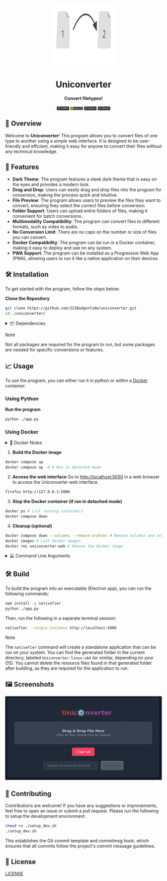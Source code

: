 <p align="center">
	<img src="./asset/logo.svg" alt="Uniconverter logo" width="200" height="200"/>
</p>

<h1 align="center">Uniconverter</h1>

<p align="center">
	<strong>Convert filetypes!</strong>
</p>

<center>
	<img style="vertical-align: middle;" src="./asset/logos/html.svg" alt="HTML logo" width="40"/>
	<img style="vertical-align: middle;" src="./asset/logos/javascript.svg" alt="Python logo" width="40"/>
	<img style="vertical-align: middle;" src="./asset/logos/python.svg" alt="JavaScript logo" width="40"/>
	<img style="vertical-align: middle;" src="./asset/logos/docker.svg" alt="Docker logo" width="40"/>
</center>

## 🚀 Overview

Welcome to **Uniconverter**! This program allows you to convert files of one type to another using a simple web interface. It is designed to be user-friendly and efficient, making it easy for anyone to convert their files without any technical knowledge.

## 🎨 Features

- **Dark Theme**: The program features a sleek dark theme that is easy on the eyes and provides a modern look.
- **Drag and Drop**: Users can easily drag and drop files into the program for conversion, making the process quick and intuitive.
- **File Preview**: The program allows users to preview the files they want to convert, ensuring they select the correct files before conversion.
- **Folder Support**: Users can upload entire folders of files, making it convenient for batch conversions.
- **Multimodality Compatibility**: The program can convert files to different formats, such as video to audio.
- **No Conversion Limit**: There are no caps on the number or size of files you can convert.
- **Docker Compatibility**: The program can be run in a Docker container, making it easy to deploy and use on any system.
- **PWA Support**: The program can be installed as a Progressive Web App (PWA), allowing users to run it like a native application on their devices.

## 🛠️ Installation

To get started with the program, follow the steps below:

**Clone the Repository**
```sh
git clone https://github.com/321BadgerCode/uniconverter.git
cd ./uniconverter/
```

<details>

<summary>📦 Dependencies</summary>

- **FFMpeg**: The program requires FFmpeg to be installed on your system. You can download it from the [FFmpeg website](https://www.ffmpeg.org/download.html).
- **Python Packages**: The program uses several Python packages. You can install them using pip:
```sh
pip install -r requirements.txt
```

</details>

> [!NOTE]
> Not all packages are required for the program to run, but some packages are needed for specific conversions or features.

## 📈 Usage

To use the program, you can either run it in python or within a [Docker](https://www.docker.com/) container:

### Using Python

**Run the program**
```sh
python ./app.py
```

### Using Docker

<details>

<summary>📝 Docker Notes</summary>

1. Ensure you have Docker installed on your system. You can find installation instructions on the [Docker website](https://docs.docker.com/get-docker/).
2. The program uses Docker Compose to manage the container. Make sure you have Docker Compose installed as well.
3. The program uses the `docker compose` command, which is the newer syntax for Docker Compose. If you have an older version of Docker Compose, you may need to use `docker-compose` instead.
4. Some helpful commands:
```sh
groups # Check your user groups (you should see `docker` in the list)
newgrp docker # Create a new group session with the `docker` group
sudo usermod -aG docker $USER && sudo reboot # Add your user to the Docker group and reboot
```

</details>

1. **Build the Docker image**
```sh
docker compose up
docker compose up -d # Run in detached mode
```

2. **Access the web interface**
Go to [http://localhost:5000](http://127.0.0.1:5000) in a web browser to access the Uniconverter web interface.
```sh
firefox http://127.0.0.1:5000
```

3. **Stop the Docker container (if ran in detached mode)**
```sh
docker ps # List running containers
docker compose down
```

4. **Cleanup (optional)**
```sh
docker compose down --volumes --remove-orphans # Remove volumes and orphan containers
docker images # List docker images
docker rmi uniconverter-web # Remove the Docker image
```

<details>

<summary>💻 Command Line Arguments</summary>

|	**Argument**		|	**Description**			|	**Default**	|
|	:---:			|	:---:				|	:---:		|
|	`-h & --help`		|	Help menu			|			|
|	`--cleanup`		|	Delete optional files on exit	|	False		|

</details>

## 🛠️ Build

To build the program into an executable (Electron app), you can run the following commands:
```sh
npm install -g nativefier
python ./app.py
```

Then, run the following in a separate terminal session:
```sh
nativefier --single-instance http://localhost:5000
```

> [!NOTE]
> The `nativefier` command will create a standalone application that can be run on your system. You can find the generated folder in the current directory, labeled `Uniconverter-linux-x64` (or similar, depending on your OS). You cannot delete the resource files found in that generated folder after building, as they are required for the application to run.

## 🖼️ Screenshots

<p align="center">
	<img src="./asset/ex.png" alt="Example" width="600">
</p>

## 🤝 Contributing

Contributions are welcome! If you have any suggestions or improvements, feel free to open an issue or submit a pull request. Please run the following to setup the development environment:
```sh
chmod +x ./setup_dev.sh
./setup_dev.sh
```

This establishes the Git commit template and commitmsg hook, which ensures that all commits follow the project's commit message guidelines.

## 📜 License

[LICENSE](./LICENSE)